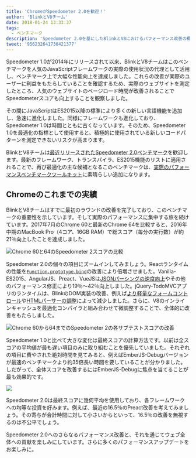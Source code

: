 ```yaml
---
title: 'ChromeがSpeedometer 2.0を歓迎！'
author: 'BlinkとV8チーム'
date: 2018-01-24 13:33:37
tags:
  - ベンチマーク
description: 'Speedometer 2.0を基にしたBlinkとV8におけるパフォーマンス改善の概要。'
tweet: '956232641736421377'
---
```

Speedometer 1.0が2014年にリリースされて以来、BlinkとV8チームはこのベンチマークを人気のJavaScriptフレームワークの実際の使用状況の代理として活用し、ベンチマーク上で大幅な性能向上を達成しました。これらの改善が実際のユーザーに利益をもたらしていることを確認するため、実際のウェブサイトを測定したところ、人気のウェブサイトのページロード時間が改善されることでSpeedometerスコアも向上することを観察しました。

<!--truncate-->
その間にJavaScriptはES2015以降の標準により多くの新しい言語機能を追加し、急速に進化しました。同様にフレームワークも進化しており、Speedometer 1.0は時間とともに古くなっています。そのため、Speedometer 1.0を最適化の指標として使用すると、積極的に使用されている新しいコードパターンを測定できないリスクが高まります。

BlinkとV8チームは[最近リリースされたSpeedometer 2.0ベンチマーク](https://webkit.org/blog/8063/speedometer-2-0-a-benchmark-for-modern-web-app-responsiveness/)を歓迎します。最新のフレームワーク、トランスパイラ、ES2015機能のリストに適用されることで、再び最適化の主な候補となるこのベンチマークは、[実際のパフォーマンスベンチマークツールキット](/blog/real-world-performance)に素晴らしい追加になります。

## Chromeのこれまでの実績

BlinkとV8チームはすでに最初のラウンドの改善を完了しており、このベンチマークの重要性を示しています。そして実際のパフォーマンスに集中する旅を続けています。2017年7月のChrome 60と最新のChrome 64を比較すると、2016年中期のMacBook Pro（4コア、16GB RAM）で総スコア（毎分の実行数）が約21％向上したことを達成しました。

![Chrome 60と64のSpeedometer 2スコアの比較](/_img/speedometer-2/scores.png)

Speedometer 2.0の個々の項目にズームインしてみましょう。Reactランタイムの性能を[`Function.prototype.bind`](https://chromium.googlesource.com/v8/v8/+/808dc8cff3f6530a627ade106cbd814d16a10a18)の改善により倍増させました。Vanilla-ES2015、AngularJS、Preact、VueJSは[JSONパーシングの速度向上](https://chromium-review.googlesource.com/c/v8/v8/+/700494)やその他のパフォーマンス修正により19％〜42％向上しました。jQuery-TodoMVCアプリのランタイムは、BlinkのDOM実装の改善、例えば[より軽量なフォームコントロール](https://chromium.googlesource.com/chromium/src/+/f610be969095d0af8569924e7d7780b5a6a890cd)や[HTMLパーサーの調整](https://chromium.googlesource.com/chromium/src/+/6dd09a38aaae9c15adf5aad966f761f180bf1cef)によって減少しました。さらに、V8のインラインキャッシュを最適化コンパイラと組み合わせて微調整することで、全体的に改善をもたらしました。

![Chrome 60から64までのSpeedometer 2の各サブテストスコアの改善](/_img/speedometer-2/improvements.png)

Speedometer 1.0と比べて大きな変化は最終スコアの計算方法です。以前は全スコアの平均値が最も遅い項目のみに取り組むことを優先していました。それぞれの項目に費やされた絶対時間を見てみると、例えばEmberJS-Debugバージョンが最速のベンチマークより約35倍長い時間を要していることが分かりました。したがって、全体スコアを改善するにはEmberJS-Debugに焦点を当てることが最も効果的です。

![](/_img/speedometer-2/time.png)

Speedometer 2.0は最終スコアに幾何平均を使用しており、各フレームワークへの均等な投資を好みます。例えば、最近の16.5％のPreact改善を考えてみましょう。その寄与が合計時間に対して小さいからといって、16.5％の改善を無視するのは不公平でしょう。

Speedometer 2.0へのさらなるパフォーマンス改善と、それを通じてウェブ全体への貢献を楽しみにしています。さらに多くのパフォーマンスアップデートをお楽しみに。
